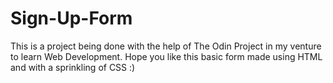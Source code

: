 # Sign-Up-Form

This is a project being done with the help of The Odin Project in my venture to learn Web Development. Hope you like this basic form made using HTML and with a sprinkling of CSS :) 
